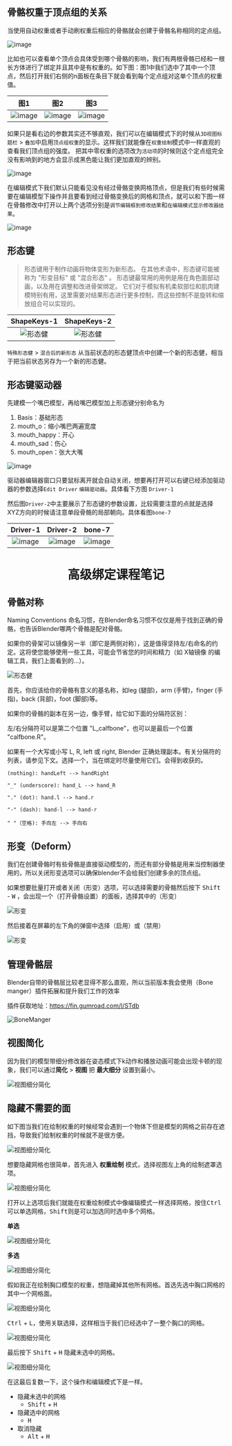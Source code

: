 ## 骨骼权重于顶点组的关系

当使用自动权重或者手动刷权重后相应的骨骼就会创建于骨骼名称相同的定点组。

![image](./Images/bone-1.png)

比如也可以查看单个顶点会具体受到哪个骨骼的影响，我们有两根骨骼已经和一根长方体进行了绑定并且其中是有权重的。如下图：图1中我们选中了其中一个顶点，然后打开我们右侧的n面板在条目下就会看到每个定点组对这单个顶点的权重值。

图1 | 图2 | 图3
:---: | :---: | :---: |
![image](./Images/bone-3.png) | ![image](./Images/bone-2.png) | ![image](./Images/bone-4.png)

如果只是看右边的参数其实还不够直观，我们可以在编辑模式下的时候从`3D视图标题栏` > `叠加`中启用`顶点组权重`的显示。这样我们就能像在`权重绘制`模式中一样直观的查看我们顶点组的强度。
把其中零权重的选项改为`活动项`的时候则这个定点组完全没有影响到的地方会显示成黑色能让我们更加直观的辨别。 

![image](./Images/bone-5.png)

在编辑模式下我们默认只能看见没有经过骨骼变换网格顶点，但是我们有些时候需要在编辑模型下操作并且要看到经过骨骼变换后的网格和顶点，就可以和下图一样在骨骼修改中打开以上两个选项分别是`调节编辑框到修改结果`和`在编辑模式显示修改器结果`。

![image](./Images/bone-6.png)


## 形态键
> 形态键用于制作动画将物体变形为新形态。 在其他术语中，形态键可能被称为 "形变目标" 或 "混合形态" 。
形态键最常用的用例是用在角色面部动画，以及用在调整和改进骨架绑定。 它们对于模拟有机柔软部位和肌肉建模特别有用，这里需要对结果形态进行更多控制，而这些控制不是旋转和缩放组合可以实现的。

ShapeKeys-1 | ShapeKeys-2
:-: | :-:
![形态健](./Images/ShapeKeys-1.png) | ![形态健](./Images/ShapeKeys-2.png)

`特殊形态健` > `混合后的新形态` 从当前状态的形态健顶点中创建一个新的形态健，相当于把当前状态另存为一个新的形态健。 


## 形态键驱动器

先建模一个嘴巴模型，再给嘴巴模型加上形态键分别命名为

1. Basis：基础形态
2. mouth_o：缩小嘴巴两遍宽度
3. mouth_happy：开心
4. mouth_sad：伤心
5. mouth_open：张大大嘴

![image](./Images/ShapeKeys-3.png)

驱动器编辑器窗口只要鼠标离开就会自动关闭，想要再打开可以右键已经添加驱动器的参数选择`Edit Driver` `编辑驱动器`。具体看下方图 `Driver-1`

然后图`Driver-2`中主要展示了形态键的参数设置，比较需要注意的点就是选择XYZ方向的时候请注意单段骨骼的局部朝向。具体看图`bone-7`

Driver-1 | Driver-2 | bone-7
:---: | :---: | :---:
![image](./Images/Driver-1.png) | ![image](./Images/Driver-2.png) | ![image](./Images/bone-7.png)


# <center>高级绑定课程笔记</center>

## 骨骼对称
Naming Conventions 命名习惯，在Blender命名习惯不仅仅是用于找到正确的骨骼，也告诉Blender哪两个骨骼是配对骨骼。

如果你的骨架可以镜像另一半（即它是两侧对称），这是值得坚持左/右命名的约定。这将使您能够使用一些工具，可能会节省您的时间和精力（如 X轴镜像 的编辑工具，我们上面看到的...）。

![形态健](./Images/animation_armatures_bones_editing_naming_example.png)

首先，你应该给你的骨骼有意义的基名称，如leg (腿部)，arm (手臂)，finger (手指)，back (背部)，foot (脚部)等。

如果你的骨骼的副本在另一边，像手臂，给它如下面的分隔符区别：

左/右分隔符可以是第二个位置 "L_calfbone"，也可以是最后一个位置 "calfbone.R"。

如果有一个大写或小写 L, R, left 或 right, Blender 正确处理副本。有关分隔符的列表，请参见下文。选择一个，当在绑定时尽量使用它们。会得到收获的。

    (nothing): handLeft --> handRight

    "_" (underscore): hand_L --> hand_R

    "." (dot): hand.l --> hand.r

    "-" (dash): hand-l --> hand-r

    " "（空格): 手向左 --> 手向右



## 形变（Deform）

我们在创建骨骼时有些骨骼是直接驱动模型的，而还有部分骨骼是用来当控制器使用的，所以关闭形变选项可以确保blender不会给我们创建多余的顶点组。

如果想要批量打开或者关闭（形变）选项，可以选择需要的骨骼然后按下 <kbd>Shift</kbd> - <kbd>W</kbd> ，会出现一个（打开骨骼设置）的面板，选择其中的（形变）

![形变](./Images/bone-9.png)

然后接着在屏幕的左下角的弹窗中选择（启用）或（禁用）

![形变](./Images/bone-10.png)

## 管理骨骼层

Blender自带的骨骼层比较老显得不那么直观，所以当前版本我会使用（Bone manger）插件拓展和提升我们工作的效率

插件获取地址：https://fin.gumroad.com/l/STdb

![BoneManger](./Images/BoneManager-1.png)

## 视图简化

因为我们的模型带细分修改器在姿态模式下k动作和播放动画可能会出现卡顿的现象，我们可以通过**简化** > **视图** 把 **最大细分** 设置到最小。

![视图细分简化](./Images/Simplify-Viewport-1.png)


## 隐藏不需要的面

如下图当我们在绘制权重的时候经常会遇到一个物体下但是模型的网格之前存在遮挡，导致我们绘制权重的时候就不是很方便。

![视图细分简化](./Images/隐藏网格-1.png)

想要隐藏网格也很简单，首先进入 __权重绘制__ 模式，选择视图左上角的绘制遮罩选项。

![视图细分简化](./Images/隐藏网格-2.png)

打开以上选项后我们就能在权重绘制模式中像编辑模式一样选择网格，按住<kbd>Ctrl</kbd>可以单选网格，<kbd>Shift</kbd>则是可以加选同时选中多个网格。

__单选__

![视图细分简化](./Images/隐藏网格-3.png) 

__多选__

![视图细分简化](./Images/隐藏网格-4.png)

假如我正在绘制胸口模型的权重，想隐藏掉其他所有网格。首选先选中胸口网格的其中一个网格面。

![视图细分简化](./Images/隐藏网格-5.png)

<kbd>Ctrl</kbd> + <kbd>L</kbd>，使用关联选择，这样相当于我们已经选中了一整个胸口的网格。

![视图细分简化](./Images/隐藏网格-6.png)

最后按下 <kbd>Shift</kbd> + <kbd>H</kbd> 隐藏未选中的网格。

![视图细分简化](./Images/隐藏网格-7.png)

在这最后复数一下，这个操作和编辑模式下是一样。

-  隐藏未选中的网格 
   - <kbd>Shift</kbd> + <kbd>H</kbd>
-  隐藏选中的网格 
   - <kbd>H</kbd>
-  取消隐藏 
   - <kbd>Alt</kbd> + <kbd>H</kbd>

